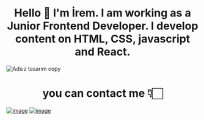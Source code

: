 <h1 align="center">
   Hello 👋 I'm İrem. 
   I am working as a Junior Frontend Developer. I develop content on HTML, CSS, javascript and React.

</h1>

![Adsız tasarım copy](https://user-images.githubusercontent.com/39015459/152695635-7c28088b-39d6-42fc-92ca-10553daccab1.gif)


<h1 align="center">
you can contact me 👇🏻
</h1>

[![image](https://user-images.githubusercontent.com/39015459/152695958-1792dbfe-8e15-4e95-a6b1-bc5ee3587f43.png)](https://www.linkedin.com/in/iremssayar/)
[![image](https://user-images.githubusercontent.com/39015459/152696050-b25be7c8-3381-418c-b51d-9f827235a517.png)](https://medium.com/@iremssayar)

